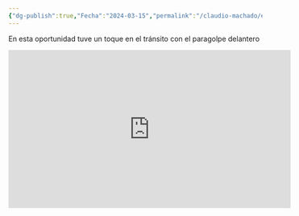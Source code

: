 ```yaml
---
{"dg-publish":true,"Fecha":"2024-03-15","permalink":"/claudio-machado/experiencias/taller-de-javier/","dgPassFrontmatter":true}
---
```


En esta oportunidad tuve un toque en el tránsito con el paragolpe delantero 

<iframe width="560" height="315" src="https://www.youtube.com/embed/Rns3l8L3Vsw" frameborder="0" allowfullscreen></iframe>